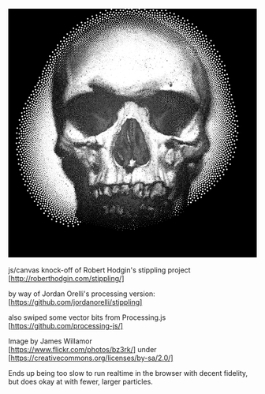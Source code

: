 ![](sample-output.png)

js/canvas knock-off of Robert Hodgin's stippling project   
  [http://roberthodgin.com/stippling/]
  
by way of Jordan Orelli's processing version:   
  [https://github.com/jordanorelli/stippling]

also swiped some vector bits from Processing.js   
  [https://github.com/processing-js/]

Image by James Willamor    
  [https://www.flickr.com/photos/bz3rk/]
under    
  [https://creativecommons.org/licenses/by-sa/2.0/]

Ends up being too slow to run realtime in the browser with decent
fidelity, but does okay at with fewer, larger particles.
